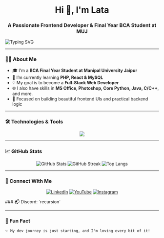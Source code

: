  <h1 align="center">Hi 👋, I'm Lata</h1>
<h3 align="center">A Passionate Frontend Developer & Final Year BCA Student at MUJ</h3>

![Typing SVG](https://readme-typing-svg.herokuapp.com?font=Fira+Code&size=22&pause=1000&color=F7006D&center=true&vCenter=true&width=435&lines=Learning+Full+Stack+Web+Development;Love+to+Design+%26+Build+Websites;Dreaming+to+be+a+Pro+Dev!+💻)

---

### 👩‍💻 About Me

- 🎓 I'm a **BCA Final Year Student at Manipal University Jaipur**
- 🌱 I’m currently learning **PHP, React & MySQL**
- 💡 My goal is to become a **Full-Stack Web Developer**
- 🌐 I also have skills in **MS Office, Photoshop, Core Python, Java, C/C++**, and more.
- 🎯 Focused on building beautiful frontend UIs and practical backend logic

---

### 🛠️ Technologies & Tools

<p align="center">
  <img src="https://skillicons.dev/icons?i=html,css,tailwind,js,php,react,mysql,python,java,cpp,c,vscode,github,git,photoshop" />
</p>

---

### 📈 GitHub Stats

<p align="center">
  <img src="https://github-readme-stats.vercel.app/api?username=lata-webdev&show_icons=true&theme=radical" alt="GitHub Stats" />
  <img src="https://github-readme-streak-stats.herokuapp.com/?user=lata-webdev&theme=radical" alt="GitHub Streak" />
  <img src="https://github-readme-stats.vercel.app/api/top-langs/?username=lata-webdev&layout=compact&theme=radical" alt="Top Langs" />
</p>

---

### 🔗 Connect With Me

<p align="center">
  <a href="https://www.linkedin.com/in/lata-kumari-72b08b27b/" target="_blank"><img alt="LinkedIn" src="https://img.shields.io/badge/LinkedIn-%230077B5.svg?style=for-the-badge&logo=linkedin&logoColor=white" /></a>
  <a href="https://youtube.com/channel/UCIEudkelLmu-rta68yfjf5Q" target="_blank"><img alt="YouTube" src="https://img.shields.io/badge/YouTube-%23FF0000.svg?style=for-the-badge&logo=youtube&logoColor=white" /></a>
  <a href="https://www.instagram.com/somethingnew7153?utm_source=ig_web_button_share_sheet&igsh=ZDNlZDc0MzIxNw==" target="_blank"><img alt="Instagram" src="https://img.shields.io/badge/Instagram-%23E4405F.svg?style=for-the-badge&logo=instagram&logoColor=white" /></a>
</p>
### 📬 Discord: `recursion`

---

### 💖 Fun Fact

```txt
✨ My dev journey is just starting, and I'm loving every bit of it!


